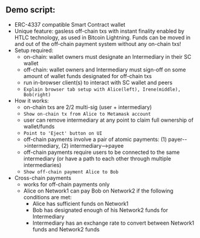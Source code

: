## Demo script:

- ERC-4337 compatible Smart Contract wallet
- Unique feature: gasless off-chain txs with instant finality enabled by HTLC technology, as used in Bitcoin Lightning. Funds can be moved in and out of the off-chain payment system without any on-chain txs!
- Setup required:
  - on-chain: wallet owners must designate an Intermediary in their SC wallet
  - off-chain: wallet owners and Intermediary must sign-off on some amount of wallet funds designated for off-chain txs
  - run in-browser client(s) to interact with SC wallet and peers
  - `Explain browser tab setup with Alice(left), Irene(middle), Bob(right)`
- How it works:
  - on-chain txs are 2/2 multi-sig (user + intermediary)
  - `Show on-chain tx from Alice to Metamask account`
  - user can remove intermediary at any point to claim full ownership of wallet/funds
  - `Point to 'Eject' button on UI`
  - off-chain payments involve a pair of atomic payments: (1) payer-->intermediary, (2) intermediary-->payee
  - off-chain payments require users to be connected to the same intermediary (or have a path to each other through multiple intermediaries)
  - `Show off-chain payment Alice to Bob`
- Cross-chain payments
  - works for off-chain payments only
  - Alice on Network1 can pay Bob on Network2 if the following conditions are met:
    - Alice has sufficient funds on Network1
    - Bob has designated enough of his Network2 funds for Intermediary
    - Intermediary has an exchange rate to convert between Network1 funds and Network2 funds
